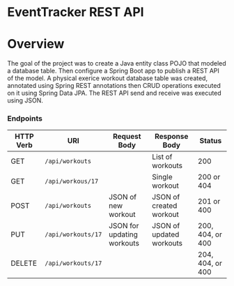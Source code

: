 # EventTracker REST API

 # Overview
  
  The goal of the project was to create a Java entity class POJO that modeled a database table. Then configure a Spring Boot app to publish a REST API of the model. A physical exerice   workout database table was created, annotated using Spring REST annotations then CRUD operations executed on it using Spring Data JPA. The REST API send and receive was executed using JSON.


### Endpoints

| HTTP Verb | URI             | Request Body | Response Body | Status |
|-----------|-----------------|--------------|---------------|---------|
| GET       | `/api/workouts`    |              | List of workouts | 200   |
| GET       | `/api/workous/17` |              | Single workout   | 200 or 404 |
| POST      | `/api/workouts`    | JSON of new workout       | JSON of created workout | 201 or 400 |
| PUT       | `/api/workouts/17` | JSON for updating workouts | JSON of updated workouts | 200, 404, or 400 |
| DELETE    | `/api/workouts/17` |              | | 204, 404, or 400 |
